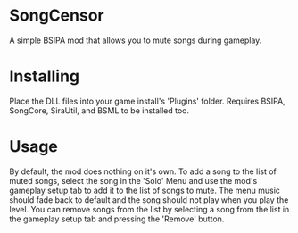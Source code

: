 # SongCensor
A simple BSIPA mod that allows you to mute songs during gameplay.

# Installing
Place the DLL files into your game install's 'Plugins' folder. Requires BSIPA, SongCore, SiraUtil, and BSML to be installed too.

# Usage
By default, the mod does nothing on it's own. To add a song to the list of muted songs, select the song in the 'Solo' Menu and use the mod's gameplay setup tab to add it to the list of songs to mute. The menu music should fade back to default and the song should not play when you play the level.
You can remove songs from the list by selecting a song from the list in the gameplay setup tab and pressing the 'Remove' button.
